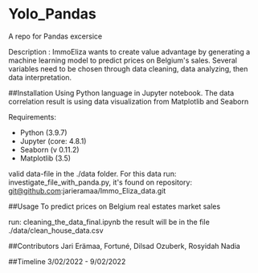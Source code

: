 # Yolo_Pandas
A repo for Pandas excersice

Description : ImmoEliza wants to create value advantage by generating a machine learning model to predict prices on Belgium's sales. Several variables need to be chosen through data cleaning, data analyzing, then data interpretation. 

##Installation
Using Python language in Jupyter notebook. The data correlation result is using data visualization from Matplotlib and Seaborn

Requirements:

* Python (3.9.7)
* Jupyter (core: 4.8.1)
* Seaborn (v 0.11.2)
* Matplotlib (3.5)

valid data-file in the ./data folder. For this data run: investigate_file_with_panda.py, it's found on repository:
git@github.com:jarieramaa/Immo_Eliza_data.git

##Usage
To predict prices on Belgium real estates market sales

run: cleaning_the_data_final.ipynb
the result will be in the file ./data/clean_house_data.csv


##Contributors
Jari Erämaa, Fortuné, Dilsad Ozuberk, Rosyidah Nadia

##Timeline
3/02/2022 - 9/02/2022
